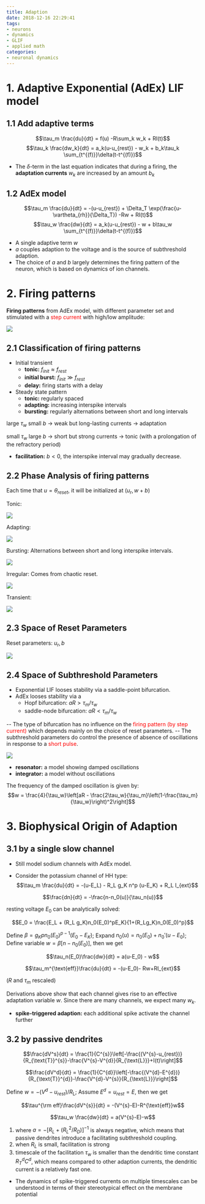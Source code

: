 ```yaml
---
title: Adaption
date: 2018-12-16 22:29:41
tags:
- neurons
- dynamics
- GLIF
- applied math
categories:
- neuronal dynamics
---
```


# 1. Adaptive Exponential (AdEx) LIF model

## 1.1 Add adaptive terms
$$\tau_m \frac{du}{dt} = f(u) -R\sum_k w_k + RI(t)$$
$$\tau_k \frac{dw_k}{dt} = a_k(u-u_{rest}) - w_k + b_k\tau_k \sum_{t^{(f)}}\delta(t-t^{(f)})$$

- The $\delta$-term in the last equation indicates that during a firing, the **adaptation currents** $w_k$ are increased by an amount $b_k$

## 1.2 AdEx model
$$\tau_m \frac{du}{dt} = -(u-u_{rest}) + \Delta_T \exp(\frac{u-\vartheta_{rh}}{\Delta_T}) -Rw + RI(t)$$
$$\tau_w \frac{dw}{dt} = a_k(u-u_{rest}) - w + b\tau_w \sum_{t^{(f)}}\delta(t-t^{(f)})$$
- A single adaptive term $w$
- $a$ couples adaption to the voltage and is the source of subthreshold adaption.
- The choice of $a$ and $b$ largely determines the firing pattern of the neuron, which is based on dynamics of ion channels.

# 2. Firing patterns

**Firing patterns** from AdEx model, with different parameter set and stimulated with a <font color=red>step current</font> with high/low amplitude:

![](https://raw.githubusercontent.com/hengjiwang/hengjiwang.github.io/hexo/blog_figures/firepattern.png)

## 2.1 Classification of firing patterns

- Initial transient
  - **tonic:** $f_{init} \approx f_{rest}$
  - **initial burst:** $f_{init} \gg f_{rest}$
  - **delay:** firing starts with a delay
- Steady state pattern
  - **tonic:** regularly spaced
  - **adapting:** increasing interspike intervals
  - **bursting:** regularly alternations between short and long intervals
  
large $\tau_w$ small $b$ $\rightarrow$ weak but long-lasting currents  $\rightarrow$ adaptation

small $\tau_w$ large $b$ $\rightarrow$ short but strong currents $\rightarrow$ tonic (with a prolongation of the refractory period)
- **facilitation:** $b<0$, the interspike interval may gradually decrease.

## 2.2 Phase Analysis of firing patterns

Each time that $u=\theta_{reset}$, it will be initialized at $(u_r, w+b)$

Tonic:

![](https://raw.githubusercontent.com/hengjiwang/hengjiwang.github.io/hexo/blog_figures/tonicphase.png)

Adapting:

![](https://raw.githubusercontent.com/hengjiwang/hengjiwang.github.io/hexo/blog_figures/adaptphase.png)

Bursting:
Alternations between short and long interspike intervals.

![](https://raw.githubusercontent.com/hengjiwang/hengjiwang.github.io/hexo/blog_figures/burstphase.png)

Irregular:
Comes from chaotic reset.

![](https://raw.githubusercontent.com/hengjiwang/hengjiwang.github.io/hexo/blog_figures/irrphase.png)

Transient:

![](https://raw.githubusercontent.com/hengjiwang/hengjiwang.github.io/hexo/blog_figures/transientphase.png)

## 2.3 Space of Reset Parameters

Reset parameters: $u_r, b$

![](https://raw.githubusercontent.com/hengjiwang/hengjiwang.github.io/hexo/blog_figures/resetphase.png)

## 2.4 Space of Subthreshold Parameters

- Exponential LIF looses stability via a saddle-point bifurcation.
- AdEx looses stability via a 
  - Hopf bifurcation: $aR>\tau_m/\tau_w$
  - saddle-node bifurcation: $aR<\tau_m/\tau_w$

-- The type of bifurcation has no influence on the <font color=red>firing pattern (by step current)</font> which depends mainly on the choice of reset parameters.
-- The subthreshold parameters do control the presence of absence of oscillations in response to a <font color=red>short pulse</font>.

![](https://raw.githubusercontent.com/hengjiwang/hengjiwang.github.io/hexo/blog_figures/resonator.png)

- **resonator:** a model showing damped oscillations
- **integrator:** a model without oscillations

The frequency of the damped oscillation is given by:
$$w = \frac{4}{\tau_w}\left[aR - \frac{2\tau_w}{\tau_m}\left(1-\frac{\tau_m}{\tau_w}\right)^2\right]$$

# 3. Biophysical Origin of Adaption

## 3.1 by a single slow channel
- Still model sodium channels with AdEx model.

- Consider the potassium channel of HH type:
$$\tau_m \frac{du}{dt} = -(u-E_L) - R_L g_K n^p (u-E_K) + R_L I_{ext}$$

$$\frac{dn}{dt} = -\frac{n-n_0(u)}{\tau_n(u)}$$

resting voltage $E_0$ can be analytically solved:

$$E_0 = \frac{E_L + (R_L g_K)n_0(E_0)^pE_K}{1+(R_Lg_K)n_0(E_0)^p}$$

Define $\beta = g_Kpn_0(E_0)^{p-1}(E_0-E_K)$; 
Expand $n_0(u) = n_0(E_0) + n_0'(u-E_0)$;
Define variable $w = \beta[n-n_0(E_0)]$,
then we get

$$\tau_n(E_0)\frac{dw}{dt} = a(u-E_0) - w$$

$$\tau_m^{\text{eff}}\frac{du}{dt} = -(u-E_0)- Rw+RI_{ext}$$

($R$ and $\tau_m$ rescaled)

Derivations above show that each channel gives rise to an effective adaptation variable $w$. Since there are many channels, we expect many $w_k$.

- **spike-triggered adaption:** each additional spike activate the channel further

## 3.2 by passive dendrites

$$\frac{dV^s}{dt} = \frac{1}{C^{s}}\left[-\frac{(V^{s}-u_{rest})}{R_{\text{T}}^{s}}-\frac{V^{s}-V^{d}}{R_{\text{L}}}+I(t)\right]$$

$$\frac{dV^d}{dt} = \frac{1}{C^{d}}\left[-\frac{(V^{d}-E^{d})}{R_{\text{T}}^{d}}-\frac{V^{d}-V^{s}}{R_{\text{L}}}\right]$$

Define $w = -(V^{d}-u_{rest})/R_{\text{L}}$;
Assume $E^d = u_{rest}= E$, 
then we get 

$$\tau^{\rm eff}\frac{dV^{s}}{dt} = -(V^{s}-E)-R^{\text{eff}}w$$

$$\tau_w \frac{dw}{dt} = a(V^{s}-E)-w$$

1. where $a=-[R_{L}+(R^2_{L}/R_{D})]^{-1}$ is always negative, which means that passive dendrites introduce a facilitating subthreshold coupling.
2. when $R_L$ is small, facilitation is strong
3. timescale of the facilitation $\tau_w$ is smaller than the dendritic time constant $R^d_TC^d$, which means compared to other adaption currents, the dendritic current is a relatively fast one.

- The dynamics of spike-triggered currents on multiple timescales can be understood in terms of their stereotypical effect on the membrane potential